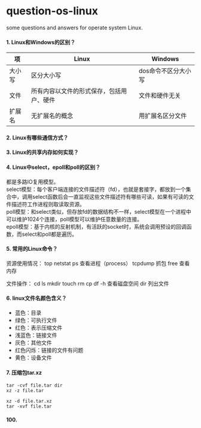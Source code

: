 # question-os-linux
some questions and answers for operate system Linux.

#### 1. Linux和Windows的区别？
项 | Linux | Windows
-|-|-
大小写 | 区分大小写 | dos命令不区分大小写
文件 | 所有内容以文件的形式保存，包括用户、硬件 | 文件和硬件无关
扩展名 | 无扩展名的概念 | 用扩展名区分文件

#### 2. Linux有哪些通信方式？

#### 3. Linux的共享内存如何实现？

#### 4. Linux中select，epoll和poll的区别？
都是多路IO复用模型。<br>
select模型：每个客户端连接的文件描述符（fd），也就是套接字，都放到一个集合中，调用select函数后会一直监视这些文件描述符有哪些可读，如果有可读的文件描述符工作进程则取读取资源。<br>
poll模型：和select类似，但存放fd的数据结构不一样，select模型在一个进程中可以维护1024个连接，poll模型可以维护任意数量的连接。<br>
epoll模型：基于内核的反射机制，有活跃的socket时，系统会调用预设的回调函数，而select和poll都是遍历。

#### 5. 常用的Linux命令？
资源使用情况：
top
netstat
ps 查看进程（process）
tcpdump 抓包
free 查看内存

文件操作：
cd
ls
mkdir
touch
rm
cp
df -h 查看磁盘空间
dir 列出文件

#### 6. linux文件名颜色含义？
- 蓝色：目录
- 绿色：可执行文件
- 红色：表示压缩文件
- 浅蓝色：链接文件
- 灰色：其他文件
- 红色闪烁：链接的文件有问题
- 黄色：设备文件

#### 7. 压缩包tar.xz
```shell
tar -cvf file.tar dir
xz -z file.tar

xz -d file.tar.xz
tar -xvf file.tar
```










#### 100.
